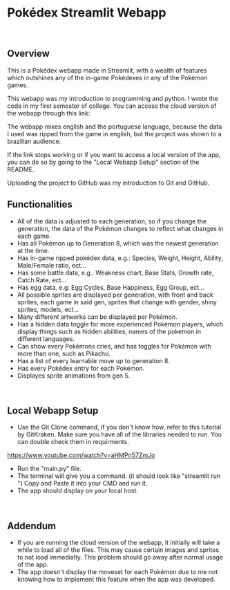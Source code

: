 # Pokédex Streamlit Webapp
<br>

## Overview
  This is a Pokédex webapp made in Streamlit, with a wealth of features which outshines any of the in-game Pokédexes in any of the Pokémon games.
  
  This webapp was my introduction to programming and python. I wrote the code in my first semester of college.
  You can access the cloud version of the webapp through this link:
  
  
  The webapp mixes english and the portuguese language, because the data I used was ripped from the game in english, but the project was shown to a brazilian audience.
  
  If the link stops working or if you want to access a local version of the app, you can do so by going to the "Local Webapp Setup" section of the README.
  
  Uploading the project to GitHub was my introduction to Git and GitHub.
  
 ## Functionalities
 * All of the data is adjusted to each generation, so if you change the generation, the data of the Pokémon changes to reflect what changes in each game.
 * Has all Pokémon up to Generation 8, which was the newest generation at the time.
 * Has in-game ripped pokédex data, e.g.: Species, Weight, Height, Ability, Male/Female ratio, ect...
 * Has some battle data, e.g.: Weakness chart, Base Stats, Growth rate, Catch Rate, ect...
 * Has egg data, e.g: Egg Cycles, Base Happiness, Egg Group, ect...
 * All possible sprites are displayed per generation, with front and back sprites, each game in said gen, sprites that change with gender, shiny sprites, models, ect...
 * Many different artworks can be displayed per Pokémon.
 * Has a hidden data toggle for more experienced Pokémon players, which display things such as hidden abilities, names of the pokemon in different languages.
 * Can show every Pokémons cries, and has toggles for Pokémon with more than one, such as Pikachu.
 * Has a list of every learnable move up to generation 8.
 * Has every Pokédex entry for each Pokémon.
 * Displayes sprite animations from gen 5.
 <br>
 
## Local Webapp Setup
* Use the Git Clone command, if you don't know how, refer to this tutorial by GitKraken. Make sure you have all of the libraries needed to run. You can double check them in requirments.

https://www.youtube.com/watch?v=aHMPn57ZmJo

* Run the "main.py" file.
* The terminal will give you a command. (it should look like "streamlit run <directory>") Copy and Paste it into your CMD and run it.
* The app should display on your local host.
<br>

## Addendum
* If you are running the cloud version of the webapp, it initially will take a while to load all of the files. This may cause certain images and sprites to not load immediatly. This problem should go away after normal usage of the app.
* The app doesn't display the moveset for each Pokémon due to me not knowing how to implement this feature when the app was developed.

